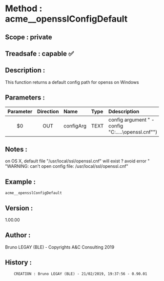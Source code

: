 ﻿# **Method :** acme__opensslConfigDefault## **Scope :** private## **Treadsafe :** capable ✅ ## **Description :** This function returns a default config path for openss on Windows## **Parameters :** | Parameter | Direction | Name | Type | Ddescription | |:----:|:----:|:----|:----|:----| | $0 | OUT | configArg | TEXT | config argument " -config \"C:\.....\openssl.cnf\"") | ## **Notes :** on OS X, default file "/usr/local/ssl/openssl.cnf" will exist ?       avoid error " "WARNING: can't open config file: /usr/local/ssl/openssl.cnf"## **Example :** ```acme__opensslConfigDefault```## **Version :** 1.00.00## **Author :** Bruno LEGAY (BLE) - Copyrights A&C Consulting 2019## **History :**          CREATION : Bruno LEGAY (BLE) - 21/02/2019, 19:37:56 - 0.90.01